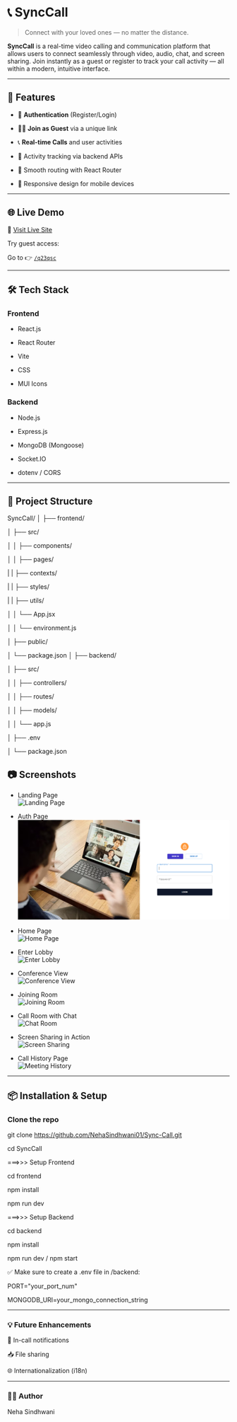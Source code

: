# 📞 SyncCall

> Connect with your loved ones — no matter the distance.

**SyncCall** is a real-time video calling and communication platform that allows users to connect seamlessly through video, audio, chat, and screen sharing. Join instantly as a guest or register to track your call activity — all within a modern, intuitive interface.

---

## 🚀 Features

- 🔐 **Authentication** (Register/Login)
  
- 🙋‍♂️ **Join as Guest** via a unique link
  
- 📞 **Real-time Calls** and user activities
  
- 📜 Activity tracking via backend APIs
  
- 🧭 Smooth routing with React Router
  
- 📱 Responsive design for mobile devices

---

## 🌐 Live Demo

🔗 [Visit Live Site](https://synccall-frontend.onrender.com)

Try guest access:  

Go to 👉 [`/q23qsc`](https://synccall-frontend.onrender.com/q23qsc)

---

## 🛠️ Tech Stack

### Frontend

- React.js
  
- React Router
  
- Vite
  
- CSS
  
- MUI Icons

### Backend

- Node.js
  
- Express.js
  
- MongoDB (Mongoose)
  
- Socket.IO
  
- dotenv / CORS

---

## 🔄 Project Structure

SyncCall/
│
├── frontend/

│ ├── src/

│ │ ├── components/

│ │ ├── pages/

| | ├── contexts/

| | ├── styles/

| | ├── utils/

│ │ └── App.jsx

│ │ └── environment.js

│ ├── public/

│ └── package.json
│
├── backend/

│ ├── src/

│ │ ├── controllers/

│ │ ├── routes/

│ │ ├── models/

│ │ └── app.js

│ ├── .env

│ └── package.json



## 📷 Screenshots

- Landing Page  
  ![Landing Page](https://github.com/NehaSindhwani01/SyncCall/blob/main/frontend/public/screenshots/landingpage.png?raw=true)

- Auth Page  
  ![Auth Page](https://github.com/NehaSindhwani01/SyncCall/blob/main/frontend/public/screeenshots/authpage.png)

- Home Page  
  ![Home Page](https://github.com/NehaSindhwani01/SyncCall/blob/main/frontend/public/screenshots/home_page.png?raw=true)

- Enter Lobby  
  ![Enter Lobby](https://github.com/NehaSindhwani01/SyncCall/blob/main/frontend/public/screenshots/enter_lobby.png?raw=true)

- Conference View  
  ![Conference View](https://github.com/NehaSindhwani01/SyncCall/blob/main/frontend/public/screenshots/conference_room.png?raw=true)

- Joining Room  
  ![Joining Room](https://github.com/NehaSindhwani01/SyncCall/blob/main/frontend/public/screenshots/others_joining_room.png?raw=true)

- Call Room with Chat  
  ![Chat Room](https://github.com/NehaSindhwani01/SyncCall/blob/main/frontend/public/screenshots/showing_chat.png?raw=true)

- Screen Sharing in Action  
  ![Screen Sharing](https://github.com/NehaSindhwani01/SyncCall/blob/main/frontend/public/screenshots/share_screen.png?raw=true)

- Call History Page  
  ![Meeting History](https://github.com/NehaSindhwani01/SyncCall/blob/main/frontend/public/screenshots/meeting_history.png?raw=true)

---

## 📦 Installation & Setup

### Clone the repo

git clone https://github.com/NehaSindhwani01/Sync-Call.git

cd SyncCall

===>>> Setup Frontend

cd frontend

npm install

npm run dev

===>>> Setup Backend

cd backend

npm install

npm run dev / npm start

✅ Make sure to create a .env file in /backend:

PORT="your_port_num"

MONGODB_URI=your_mongo_connection_string

---

### 💡 Future Enhancements

🔔 In-call notifications

📥 File sharing

🌐 Internationalization (i18n)

---

### 🙋‍♀️ Author

Neha Sindhwani


